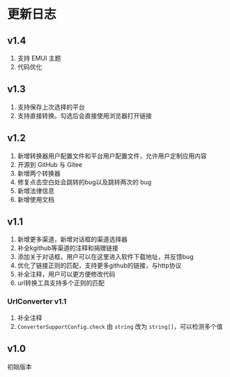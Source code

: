 # 更新日志

## v1.4

1. 支持 EMUI 主题
2. 代码优化

## v1.3

1. 支持保存上次选择的平台
2. 支持直接转换。勾选后会直接使用浏览器打开链接

## v1.2

1. 新增转换器用户配置文件和平台用户配置文件，允许用户定制应用内容
2. 开源到 GitHub 与 Gitee
3. 新增两个转换器
4. 修复点击空白处会跳转的bug以及跳转两次的 bug
5. 新增法律信息
6. 新增使用文档

## v1.1

1. 新增更多渠道，新增对话框的渠道选择器
2. 补全kgithub等渠道的注释和捐赠链接
3. 添加关于对话框，用户可以在这里进入软件下载地址，并反馈bug
4. 优化了链接正则的匹配，支持更多github的链接，与http协议
5. 补全注释，用户可以更方便修改代码
6. url转换工具支持多个正则的匹配

### UrlConverter v1.1

1. 补全注释
2. `ConverterSupportConfig.check` 由 `string` 改为 `string[]`，可以检测多个值

## v1.0

初始版本
